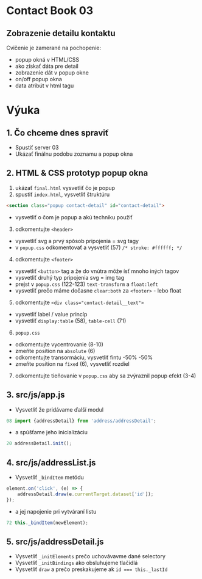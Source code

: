 # Contact Book 03
## Zobrazenie detailu kontaktu

Cvičenie je zamerané na pochopenie:
- popup okná v HTML/CSS
- ako získať dáta pre detail
- zobrazenie dát v popup okne
- on/off popup okna
- data atribút v html tagu

# Výuka

## 1. Čo chceme dnes spraviť
* Spustiť server 03
* Ukázať finálnu podobu zoznamu a popup okna

## 2. HTML & CSS prototyp popup okna
1. ukázať `final.html` vysvetliť čo je popup
2.	spustiť `index.html`, vysvetliť štruktúru
```html
<section class="popup contact-detail" id="contact-detail">
```
-	vysvetliť o čom je popup a akú techniku použiť
3.	odkomentujte `<header>`
 -	vysvetliť svg a prvý spôsob pripojenia = svg tagy
 -	v `popup.css` odkomentovať a vysvetliť (57) `/* stroke: #ffffff; */ `
4.	odkomentujte `<footer>`
 -	vysvetliť `<button>` tag a že do vnútra môže ísť mnoho iných tagov
 -	vysvetliť druhý typ pripojenia svg = img tag
 -	prejst v `popup.css` (122-123) `text-transform` a `float:left`
 -	vysvetliť prečo máme dočasne `clear:both` za `<footer>` - lebo float
5.	odkomentujte `<div class="contact-detail__text">`
 -	vysvetliť label / value princíp
 -	vysvetliť `display:table` (58), `table-cell` (71)
6.	`popup.css`
 -	odkomentujte vycentrovanie (8-10)
 -	zmeňte position na `absolute` (6)
 -	odkomentujte transormáciu, vysvetliť fintu -50% -50%
 -	zmeňte position na `fixed` (6), vysvetliť rozdiel
7.	odkomentujte tieňovanie v `popup.css` aby sa zvýraznil popup efekt (3-4)

## 3. src/js/app.js
* Vysvetliť že pridávame ďalší modul
```javascript
08 import {addressDetail} from 'address/addressDetail';
```

* a spúšťame jeho inicializáciu
```javascript
20 addressDetail.init();
```

## 4. src/js/addressList.js
* Vysvetliť `_bindItem` metódu
```javascript
element.on('click', (e) => {
    addressDetail.draw(e.currentTarget.dataset['id']);
});
```

* a jej napojenie pri vytváraní listu
```javascript
72 this._bindItem(newElement);
```

## 5. src/js/addressDetail.js
* Vysvetliť `_initElements` prečo uchovávavme dané selectory
* Vysvetliť `_initBindings` ako obsluhujeme tlačidlá
* Vysvetliť `draw` a prečo preskakujeme ak `id === this._lastId`
